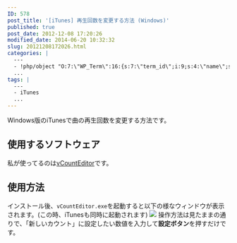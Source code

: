 ```yaml
---
ID: 578
post_title: '[iTunes] 再生回数を変更する方法 (Windows)'
published: true
post_date: 2012-12-08 17:20:26
modified_date: 2014-06-20 10:32:32
slug: 20121208172026.html
categories: |
  ---
  - !php/object "O:7:\"WP_Term\":16:{s:7:\"term_id\";i:9;s:4:\"name\";s:18:\"\u30BD\u30D5\u30C8\u30A6\u30A7\u30A2\";s:4:\"slug\";s:8:\"software\";s:10:\"term_group\";i:0;s:16:\"term_taxonomy_id\";i:9;s:8:\"taxonomy\";s:8:\"category\";s:11:\"description\";s:0:\"\";s:6:\"parent\";i:0;s:5:\"count\";i:47;s:6:\"filter\";s:3:\"raw\";s:6:\"cat_ID\";i:9;s:14:\"category_count\";i:47;s:20:\"category_description\";s:0:\"\";s:8:\"cat_name\";s:18:\"\u30BD\u30D5\u30C8\u30A6\u30A7\u30A2\";s:17:\"category_nicename\";s:8:\"software\";s:15:\"category_parent\";i:0;}"
  ...
tags: |
  ---
  - iTunes
  ...
---
```

Windows版のiTunesで曲の再生回数を変更する方法です。
<!--more-->
<h2>使用するソフトウェア</h2>
私が使ってるのは<a href="http://variousible.sakura.ne.jp/SoftLabo/vCountEditor/">vCountEditor</a>です。

<h2>使用方法</h2>
インストール後、<code>vCountEditor.exe</code>を起動すると以下の様なウィンドウが表示されます。<span class="text-muted">(この時、iTunesも同時に起動されます)</span>
<img src="[cfview name='img_1']">
操作方法は見たままの通りで、「新しいカウント」に設定したい数値を入力して<b>設定ボタン</b>を押すだけです。